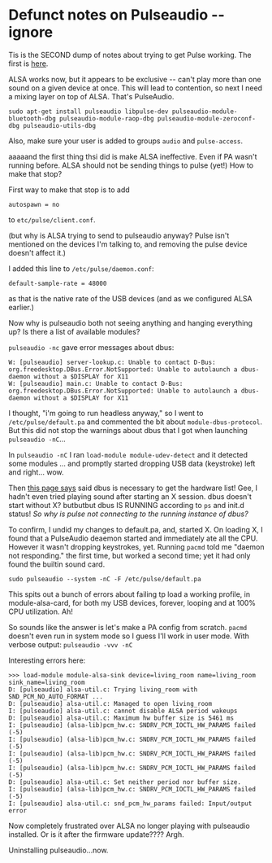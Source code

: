 # Defunct notes on Pulseaudio -- ignore

Tis is the SECOND dump of notes about trying to get Pulse working. The first is [here](pulseaudio.html).

ALSA works now, but it appears to be exclusive -- can't play more than one sound on a given device at once. This will lead to contention, so next I need a mixing layer on top of ALSA. That's PulseAudio.

`sudo apt-get install pulseaudio libpulse-dev pulseaudio-module-bluetooth-dbg pulseaudio-module-raop-dbg pulseaudio-module-zeroconf-dbg pulseaudio-utils-dbg`

Also, make sure your user is added to groups `audio` and `pulse-access`. 

aaaaand the first thing thsi did is make ALSA ineffective. Even if PA wasn't running before. ALSA should not be sending things to pulse (yet!) How to make that stop?

First way to make that stop is to add

```
autospawn = no
```

to `etc/pulse/client.conf`.

(but why is ALSA trying to send to pulseaudio anyway? Pulse isn't mentioned on the devices I'm talking to, and removing the pulse device doesn't affect it.)



I added this line to `/etc/pulse/daemon.conf`:

```
default-sample-rate = 48000
```

as that is the native rate of the USB devices (and as we configured ALSA earlier.)

Now why is pulseaudio both not seeing anything and hanging everything up? Is there a list of available modules?

`pulseaudio -nc` gave error messages about dbus:

```
W: [pulseaudio] server-lookup.c: Unable to contact D-Bus: org.freedesktop.DBus.Error.NotSupported: Unable to autolaunch a dbus-daemon without a $DISPLAY for X11
W: [pulseaudio] main.c: Unable to contact D-Bus: org.freedesktop.DBus.Error.NotSupported: Unable to autolaunch a dbus-daemon without a $DISPLAY for X11
```

I thought, "i'm going to run headless anyway," so I went to `/etc/pulse/default.pa` and commented the bit about `module-dbus-protocol`. But this did not stop the warnings about dbus that I got when launching `pulseaudio -nC`...

In `pulseaudio -nC` I ran `load-module module-udev-detect` and it detected some modules ... and promptly started dropping USB data (keystroke) left and right... wow.

Then [this page says][dbus] said dbus is necessary to get the hardware list! Gee, I hadn't even tried playing sound after starting an X session. dbus doesn't start without X? butbutbut dbus IS RUNNING according to `ps` and init.d status! *So why is pulse not connecting to the running instance of dbus?*

[dbus]: http://rudd-o.com/linux-and-free-software/how-to-make-pulseaudio-run-once-at-boot-for-all-your-users

To confirm, I undid my changes to default.pa, and, started X. On loading X, I found that a PulseAudio deaemon started and immediately ate all the CPU. However it wasn't dropping keystrokes, yet. Running `pacmd` told me "daemon not responding." the first time, but worked a second time; yet it had only found the builtin sound card.

`sudo pulseaudio --system -nC -F /etc/pulse/default.pa`

This spits out a bunch of errors about failing tp load a working profile, in module-alsa-card, for both my USB devices, forever, looping and at 100% CPU utilization. Ah!

So sounds like the answer is let's make a PA config from scratch. `pacmd` doesn't even run in system mode so I guess I'll work in user mode. With verbose output: `pulseaudio -vvv -nC`

Interesting errors here:

```
>>> load-module module-alsa-sink device=living_room name=living_room sink_name=living_room
D: [pulseaudio] alsa-util.c: Trying living_room with SND_PCM_NO_AUTO_FORMAT ...
D: [pulseaudio] alsa-util.c: Managed to open living_room
I: [pulseaudio] alsa-util.c: cannot disable ALSA period wakeups
D: [pulseaudio] alsa-util.c: Maximum hw buffer size is 5461 ms
I: [pulseaudio] (alsa-lib)pcm_hw.c: SNDRV_PCM_IOCTL_HW_PARAMS failed (-5)
I: [pulseaudio] (alsa-lib)pcm_hw.c: SNDRV_PCM_IOCTL_HW_PARAMS failed (-5)
I: [pulseaudio] (alsa-lib)pcm_hw.c: SNDRV_PCM_IOCTL_HW_PARAMS failed (-5)
I: [pulseaudio] (alsa-lib)pcm_hw.c: SNDRV_PCM_IOCTL_HW_PARAMS failed (-5)
D: [pulseaudio] alsa-util.c: Set neither period nor buffer size.
I: [pulseaudio] (alsa-lib)pcm_hw.c: SNDRV_PCM_IOCTL_HW_PARAMS failed (-5)
I: [pulseaudio] alsa-util.c: snd_pcm_hw_params failed: Input/output error
```

Now completely frustrated over ALSA no longer playing with pulseaudio installed. Or is it after the firmware update???? Argh.

Uninstalling pulseaudio...now. 
